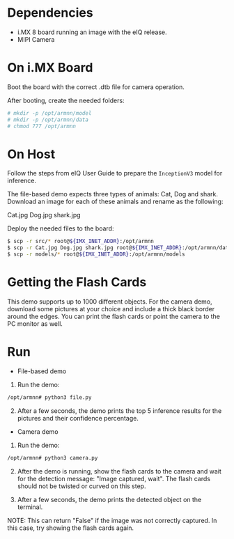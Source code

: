 Dependencies
============

* i.MX 8 board running an image with the eIQ release.
* MIPI Camera

On i.MX Board
=============

Boot the board with the correct .dtb file for camera operation.

After booting, create the needed folders:

```bash
# mkdir -p /opt/armnn/model
# mkdir -p /opt/armnn/data
# chmod 777 /opt/armnn
```

On Host
=======

Follow the steps from eIQ User Guide to prepare the `InceptionV3` model
for inference.

The file-based demo expects three types of animals: Cat, Dog and shark.
Download an image for each of these animals and rename as the following:

Cat.jpg
Dog.jpg
shark.jpg

Deploy the needed files to the board:

```bash
$ scp -r src/* root@${IMX_INET_ADDR}:/opt/armnn
$ scp -r Cat.jpg Dog.jpg shark.jpg root@${IMX_INET_ADDR}:/opt/armnn/data
$ scp -r models/* root@${IMX_INET_ADDR}:/opt/armnn/models
```

Getting the Flash Cards
=======================

This demo supports up to 1000 different objects. For the camera demo,
download some pictures at your choice and include a thick black border
around the edges. You can print the flash cards or point the camera to
the PC monitor as well.

Run
===

* File-based demo

1) Run the demo:

```bash
/opt/armnn# python3 file.py
```

2) After a few seconds, the demo prints the top 5 inference results for
the pictures and their confidence percentage.

* Camera demo

1) Run the demo:

```bash
/opt/armnn# python3 camera.py
```

2) After the demo is running, show the flash cards to the camera and wait for
the detection message: "Image captured, wait". The flash cards should not be
twisted or curved on this step.

3) After a few seconds, the demo prints the detected object on the terminal.

NOTE: This can return "False" if the image was not correctly captured. In this
case, try showing the flash cards again.

